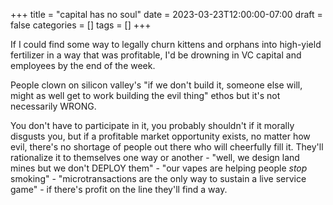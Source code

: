 +++
title = "capital has no soul"
date = 2023-03-23T12:00:00-07:00
draft = false
categories = []
tags = []
+++

If I could find some way to legally churn kittens and orphans into high-yield fertilizer in a way that was profitable, I'd be drowning in VC capital and employees by the end of the week.

People clown on silicon valley's "if we don't build it, someone else will, might as well get to work building the evil thing" ethos but it's not necessarily WRONG.

You don't have to participate in it, you probably shouldn't if it morally disgusts you, but if a profitable market opportunity exists, no matter how evil, there's no shortage of people out there who will cheerfully fill it. They'll rationalize it to themselves one way or another - "well, we design land mines but we don't DEPLOY them" - "our vapes are helping people _stop_ smoking" - "microtransactions are the only way to sustain a live service game" - if there's profit on the line they'll find a way.
